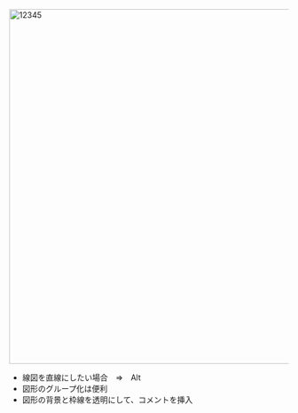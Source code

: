 
<img width="1586" height="639" alt="12345" src="https://github.com/user-attachments/assets/8d1c529b-2b7a-42b6-8219-50954f5856d8" />

- 線図を直線にしたい場合　⇒　Alt
- 図形のグループ化は便利
- 図形の背景と枠線を透明にして、コメントを挿入
